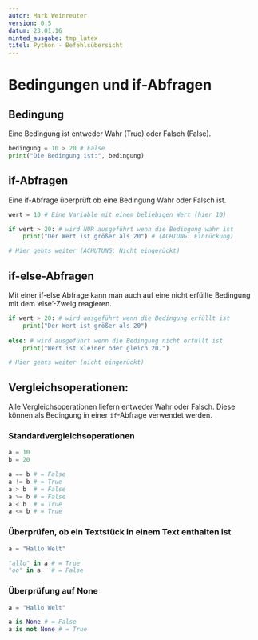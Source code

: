 ```yaml
---
autor: Mark Weinreuter
version: 0.5
datum: 23.01.16
minted_ausgabe: tmp_latex
titel: Python - Befehlsübersicht
---
```

# Bedingungen und if-Abfragen

## Bedingung
Eine Bedingung ist entweder Wahr (True) oder Falsch (False).

```python
bedingung = 10 > 20 # False 
print("Die Bedingung ist:", bedingung)
```

## if-Abfragen
Eine if-Abfrage überprüft ob eine Bedingung Wahr oder Falsch ist.

```python
wert = 10 # Eine Variable mit einem beliebigen Wert (hier 10)

if wert > 20: # wird NUR ausgeführt wenn die Bedingung wahr ist
    print("Der Wert ist größer als 20") # (ACHTUNG: Einrückung)

# Hier gehts weiter (ACHUTUNG: Nicht eingerückt)
```

## if-else-Abfragen
Mit einer if-else Abfrage kann man auch auf eine nicht erfüllte Bedingung mit dem ’else’-Zweig reagieren.

```python
if wert > 20: # wird ausgeführt wenn die Bedingung erfüllt ist
    print("Der Wert ist größer als 20")
    
else: # wird ausgeführt wenn die Bedingung nicht erfüllt ist
    print("Wert ist kleiner oder gleich 20.")

# Hier gehts weiter (nicht eingerückt)
```

## Vergleichsoperationen:
Alle Vergleichsoperationen liefern entweder Wahr oder Falsch. Diese können als Bedingung in einer `if`-Abfrage verwendet werden.

### Standardvergleichsoperationen
```python
a = 10 
b = 20

a == b # = False
a != b # = True
a > b  # = False
a >= b # = False
a < b  # = True
a <= b # = True
```

### Überprüfen, ob ein Textstück in einem Text enthalten ist
```python
a = "Hallo Welt"

"allo" in a # = True
"oo" in a   # = False
```

### Überprüfung auf None
```python
a = "Hallo Welt"

a is None # = False
a is not None # = True
```
